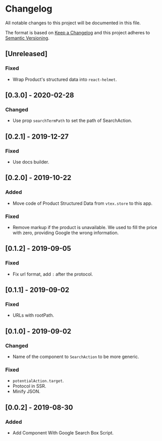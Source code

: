 # Changelog

All notable changes to this project will be documented in this file.

The format is based on [Keep a Changelog](http://keepachangelog.com/en/1.0.0/)
and this project adheres to [Semantic Versioning](http://semver.org/spec/v2.0.0.html).

## [Unreleased]
### Fixed
- Wrap Product's structured data into `react-helmet`.

## [0.3.0] - 2020-02-28
### Changed
- Use prop `searchTermPath` to set the path of SearchAction.

## [0.2.1] - 2019-12-27
### Fixed
- Use docs builder.

## [0.2.0] - 2019-10-22
### Added
- Move code of Product Structured Data from `vtex.store` to this app.

### Fixed
- Remove markup if the product is unavailable. We used to fill the price with zero, providing Google the wrong information.

## [0.1.2] - 2019-09-05
### Fixed
- Fix url format, add `:` after the protocol.

## [0.1.1] - 2019-09-02
### Fixed
- URLs with rootPath.

## [0.1.0] - 2019-09-02
### Changed
- Name of the component to `SearchAction` to be more generic.

### Fixed
- `potentialAction.target`.
- Protocol in SSR.
- Minify JSON.

## [0.0.2] - 2019-08-30
### Added
- Add Component With Google Search Box Script.
